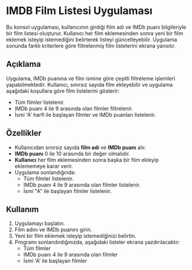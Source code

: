 # IMDB Film Listesi Uygulaması

Bu konsol uygulaması, kullanıcının girdiği film adı ve IMDb puanı bilgileriyle bir film listesi oluşturur. Kullanıcı her film eklemesinden sonra yeni bir film eklemek isteyip istemediğini belirterek listeyi güncelleyebilir. Uygulama sonunda farklı kriterlere göre filtrelenmiş film listelerini ekrana yansıtır.

## Açıklama

Uygulama, IMDb puanına ve film ismine göre çeşitli filtreleme işlemleri yapabilmektedir. Kullanıcı, sınırsız sayıda film ekleyebilir ve uygulama aşağıdaki koşullara göre film listelerini gösterir:

- Tüm filmler listelenir.
- IMDb puanı 4 ile 9 arasında olan filmler filtrelenir.
- İsmi 'A' harfi ile başlayan filmler ve IMDb puanları listelenir.

## Özellikler

- Kullanıcıdan sınırsız sayıda **film adı** ve **IMDb puanı** alır.
- **IMDb puanı** 0 ile 10 arasında bir değer olmalıdır.
- **Kullanıcı** her film eklemesinden sonra başka bir film ekleyip eklememeye karar verir.
- Uygulama sonlandığında:
  - Tüm filmler listelenir.
  - IMDb puanı 4 ile 9 arasında olan filmler listelenir.
  - İsmi "A" ile başlayan filmler listelenir.

## Kullanım

1. Uygulamayı başlatın.
2. Film adını ve IMDb puanını girin.
3. Yeni bir film eklemek isteyip istemediğinizi belirtin.
4. Programı sonlandırdığınızda, aşağıdaki listeler ekrana yazdırılacaktır:
   - Tüm filmler
   - IMDb puanı 4 ile 9 arasında olan filmler
   - İsmi 'A' ile başlayan filmler

